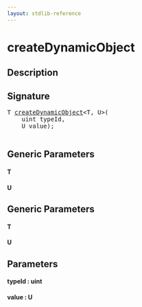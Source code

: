 ```yaml
---
layout: stdlib-reference
---
```


# createDynamicObject

## Description





## Signature 

<pre>
<span class="code_type">T</span> <a href="/stdlib-reference/global-decls/createDynamicObject">createDynamicObject</a>&lt;<span class="code_type">T</span>, U&gt;(
    <span class="code_keyword">uint</span> <span class='code_param'>typeId</span>,
    U <span class='code_param'>value</span>);

</pre>

## Generic Parameters

#### T
#### U

## Generic Parameters

#### T
#### U

## Parameters

#### typeId  : uint
#### value  : U

